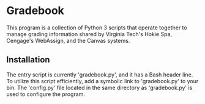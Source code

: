 # Gradebook

This program is a collection of Python 3 scripts that operate together to
manage grading information shared by Virginia Tech's Hokie Spa, Cengage's
WebAssign, and the Canvas systems.

## Installation

The entry script is currently 'gradebook.py', and it has a Bash header line. To
utilize this script efficiently, add a symbolic link to 'gradebook.py' to your
bin. The 'config.py' file located in the same directory as 'gradebook.py' is
used to configure the program.
